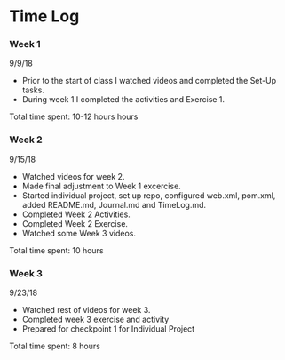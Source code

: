 # Time Log

### Week 1

9/9/18

* Prior to the start of class I watched videos and completed the Set-Up tasks.
* During week 1 I completed the activities and Exercise 1.

Total time spent: 10-12 hours hours 

### Week 2

9/15/18

* Watched videos for week 2.
* Made final adjustment to Week 1 excercise.
* Started individual project, set up repo, configured web.xml, pom.xml, added README.md, Journal.md and TimeLog.md.
* Completed Week 2 Activities.
* Completed Week 2 Exercise.
* Watched some Week 3 videos.

Total time spent:  10 hours

### Week 3

9/23/18

* Watched rest of videos for week 3.
* Completed week 3 exercise and activity
* Prepared for checkpoint 1 for Individual Project 

Total time spent: 8 hours
